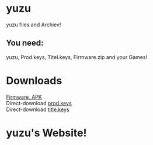 # yuzu
yuzu files and Archiev!

<h2>You need:</h2>
yuzu, Prod.keys, Titel.keys, Firmware.zip and your Games!

# Downloads
[Firmware, APK](https://drive.google.com/file/d/1Q3tNw4pu2C3q5r0fFb7YThcBykJ9rIqd/view?usp=drivesdk)
<br>
Direct-download [prod.keys](/prod.keys)
<br>
Direct-download [title.keys](/title.keys)
# yuzu's Website!
<html>
  <head>
    <styles src="">
  </head>
  <body>
  </body>
</html>
